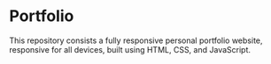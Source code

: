 # Portfolio
This repository consists a fully responsive personal portfolio website, responsive for all devices, built using HTML, CSS, and JavaScript.
